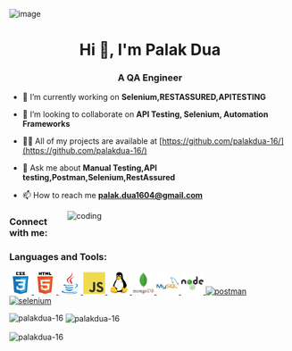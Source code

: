 ![image](https://github.com/palakdua-16/palakdua-16/assets/160044397/90cdb799-c8eb-42a6-a4a9-515856942e84)<h1 align="center">Hi 👋, I'm Palak Dua</h1>
<h3 align="center">A QA Engineer</h3>

- 🔭 I’m currently working on **Selenium,RESTASSURED,APITESTING**

- 👯 I’m looking to collaborate on **API Testing, Selenium, Automation Frameworks**

- 👨‍💻 All of my projects are available at [https://github.com/palakdua-16/](https://github.com/palakdua-16/)

- 💬 Ask me about **Manual Testing,API testing,Postman,Selenium,RestAssured**

- 📫 How to reach me **palak.dua1604@gmail.com**

<img align="right" alt="coding" width="400" src="https://cdn.dribbble.com/userupload/8046474/file/original-1de7a34e8dfb6d1b9723e77458786c81.gif">

<h3 align="left">Connect with me:</h3>
<p align="left">
</p>

<h3 align="left">Languages and Tools:</h3>
<p align="left"> <a href="https://www.w3schools.com/css/" target="_blank" rel="noreferrer"> <img src="https://raw.githubusercontent.com/devicons/devicon/master/icons/css3/css3-original-wordmark.svg" alt="css3" width="40" height="40"/> </a> <a href="https://www.w3.org/html/" target="_blank" rel="noreferrer"> <img src="https://raw.githubusercontent.com/devicons/devicon/master/icons/html5/html5-original-wordmark.svg" alt="html5" width="40" height="40"/> </a> <a href="https://www.java.com" target="_blank" rel="noreferrer"> <img src="https://raw.githubusercontent.com/devicons/devicon/master/icons/java/java-original.svg" alt="java" width="40" height="40"/> </a> <a href="https://developer.mozilla.org/en-US/docs/Web/JavaScript" target="_blank" rel="noreferrer"> <img src="https://raw.githubusercontent.com/devicons/devicon/master/icons/javascript/javascript-original.svg" alt="javascript" width="40" height="40"/> </a> <a href="https://www.linux.org/" target="_blank" rel="noreferrer"> <img src="https://raw.githubusercontent.com/devicons/devicon/master/icons/linux/linux-original.svg" alt="linux" width="40" height="40"/> </a> <a href="https://www.mongodb.com/" target="_blank" rel="noreferrer"> <img src="https://raw.githubusercontent.com/devicons/devicon/master/icons/mongodb/mongodb-original-wordmark.svg" alt="mongodb" width="40" height="40"/> </a> <a href="https://www.mysql.com/" target="_blank" rel="noreferrer"> <img src="https://raw.githubusercontent.com/devicons/devicon/master/icons/mysql/mysql-original-wordmark.svg" alt="mysql" width="40" height="40"/> </a> <a href="https://nodejs.org" target="_blank" rel="noreferrer"> <img src="https://raw.githubusercontent.com/devicons/devicon/master/icons/nodejs/nodejs-original-wordmark.svg" alt="nodejs" width="40" height="40"/> </a> <a href="https://postman.com" target="_blank" rel="noreferrer"> <img src="https://www.vectorlogo.zone/logos/getpostman/getpostman-icon.svg" alt="postman" width="40" height="40"/> </a> <a href="https://www.selenium.dev" target="_blank" rel="noreferrer"> <img src="https://raw.githubusercontent.com/detain/svg-logos/780f25886640cef088af994181646db2f6b1a3f8/svg/selenium-logo.svg" alt="selenium" width="40" height="40"/> </a> </p>

<p><img align="left" src="https://github-readme-stats.vercel.app/api/top-langs?username=palakdua-16&show_icons=true&locale=en&layout=compact" alt="palakdua-16" /></p>

<p>&nbsp;<img align="center" src="https://github-readme-stats.vercel.app/api?username=palakdua-16&show_icons=true&locale=en" alt="palakdua-16" /></p>

<p><img align="center" src="https://github-readme-streak-stats.herokuapp.com/?user=palakdua-16&" alt="palakdua-16" /></p>

